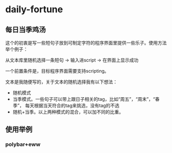 # daily-fortune

## 每日当季鸡汤

这个的初衷是写一些短句子放到可制定字符的程序界面里提供一些乐子。使用方法举个例子：

从文本库里随机选择一条短句 -> 输入进script -> 在界面上显示成功

一个前置条件是，目标程序界面需要支持scripting。

文本是我随便写的，关于文本的随机选择我有以下想法：

 - 随机模式
 - 当季模式。一些句子可以带上跟日子相关的tag，比如“周五”，“周末”，“春季”，
   每天根据当天符合的tag来挑选，没有tag的不选
 - 随机+当季。以上两种模式的混合，可以加不同的比重。

## 使用举例

### polybar+eww
